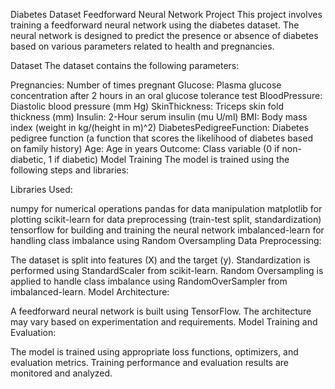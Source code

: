 Diabetes Dataset Feedforward Neural Network Project
This project involves training a feedforward neural network using the diabetes dataset. The neural network is designed to predict the presence or absence of diabetes based on various parameters related to health and pregnancies.

Dataset
The dataset contains the following parameters:

Pregnancies: Number of times pregnant
Glucose: Plasma glucose concentration after 2 hours in an oral glucose tolerance test
BloodPressure: Diastolic blood pressure (mm Hg)
SkinThickness: Triceps skin fold thickness (mm)
Insulin: 2-Hour serum insulin (mu U/ml)
BMI: Body mass index (weight in kg/(height in m)^2)
DiabetesPedigreeFunction: Diabetes pedigree function (a function that scores the likelihood of diabetes based on family history)
Age: Age in years
Outcome: Class variable (0 if non-diabetic, 1 if diabetic)
Model Training
The model is trained using the following steps and libraries:

Libraries Used:

numpy for numerical operations
pandas for data manipulation
matplotlib for plotting
scikit-learn for data preprocessing (train-test split, standardization)
tensorflow for building and training the neural network
imbalanced-learn for handling class imbalance using Random Oversampling
Data Preprocessing:

The dataset is split into features (X) and the target (y).
Standardization is performed using StandardScaler from scikit-learn.
Random Oversampling is applied to handle class imbalance using RandomOverSampler from imbalanced-learn.
Model Architecture:

A feedforward neural network is built using TensorFlow.
The architecture may vary based on experimentation and requirements.
Model Training and Evaluation:

The model is trained using appropriate loss functions, optimizers, and evaluation metrics.
Training performance and evaluation results are monitored and analyzed.
